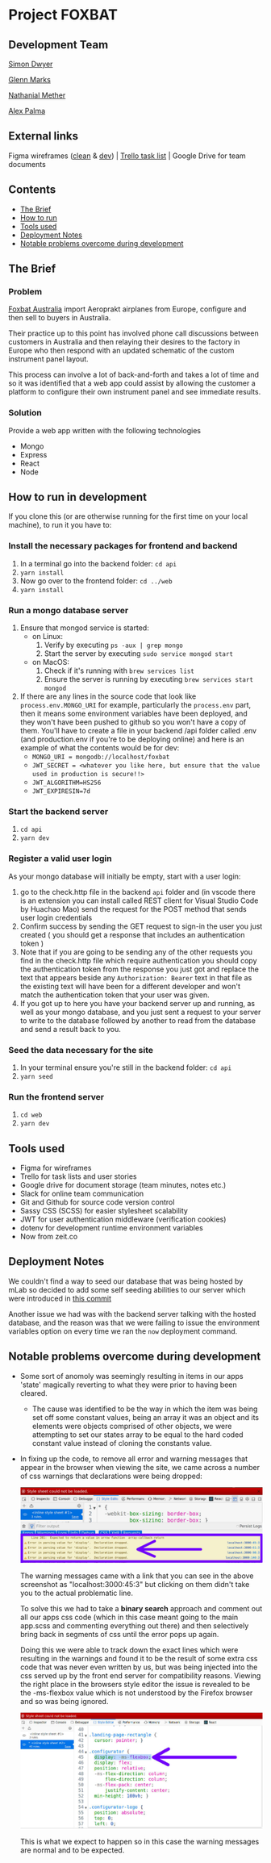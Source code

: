 # Project FOXBAT

## Development Team
[Simon Dwyer](https://github.com/piratechicken/)

[Glenn Marks](https://github.com/isnology/)

[Nathanial Mether](https://github.com/NathanielMether/)

[Alex Palma](https://github.com/developingAlex/)

## External links
Figma wireframes ([clean](https://www.figma.com/file/EtEpPs4hyG9qDEsYVX7Kif5w/Foxbat-clean-wireframes) & [dev](https://www.figma.com/file/0tRu6eCM4M8QjqD2DJvvh8Tb/Foxbat-project))  |  [Trello task list](https://www.figma.com/file/0tRu6eCM4M8QjqD2DJvvh8Tb/Foxbat-project)  |  Google Drive for team documents
## Contents
* [The Brief](#the-brief)
* [How to run](#how-to-run-in-development)
* [Tools used](#tools-used)
* [Deployment Notes](#deployment-notes)
* [Notable problems overcome during development](#notable-problems-overcome-during-development)


## The Brief
### Problem
[Foxbat Australia](http://www.foxbat.com.au/) import Aeroprakt airplanes from Europe, configure and then sell to buyers in Australia.

Their practice up to this point has involved phone call discussions between customers in Australia and then relaying their desires to the factory in Europe who then respond with an updated schematic of the custom instrument panel layout. 

This process can involve a lot of back-and-forth and takes a lot of time and so it was identified that a web app could assist by allowing the customer a platform to configure their own instrument panel and see immediate results.

### Solution
Provide a web app written with the following technologies
* Mongo
* Express
* React
* Node

## How to run in development
If you clone this (or are otherwise running for the first time on your local machine), to run it you have to:
### Install the necessary packages for frontend and backend
1. In a terminal go into the backend folder: `cd api`
1. `yarn install`
1. Now go over to the frontend folder: `cd ../web`
1. `yarn install`
### Run a mongo database server
1. Ensure that mongod service is started:
    * on Linux:
        1. Verify by executing `ps -aux | grep mongo`
        1. Start the server by executing `sudo service mongod start`
    * on MacOS:
        1. Check if it's running with `brew services list`
        1. Ensure the server is running by executing `brew services start mongod`
1. If there are any lines in the source code that look like `process.env.MONGO_URI` for example, particularly the `process.env` part, then it means some environment variables have been deployed, and they won't have been pushed to github so you won't have a copy of them. You'll have to create a file in your backend /api folder called .env (and production.env if you're to be deploying online) and here is an example of what the contents would be for dev:
    * `MONGO_URI = mongodb://localhost/foxbat`
    * `JWT_SECRET = <whatever you like here, but ensure that the value used in production is secure!!>`
    * `JWT_ALGORITHM=HS256`
    * `JWT_EXPIRESIN=7d`
### Start the backend server
1. `cd api`
1. `yarn dev`    
### Register a valid user login
As your mongo database will initially be empty, start with a user login:
1. go to the check.http file in the backend `api` folder and (in vscode there is an extension you can install called REST client for Visual Studio Code by Huachao Mao) send the request for the POST method that sends user login credentials
1. Confirm success by sending the GET request to sign-in the user you just created ( you should get a response that includes an authentication token )
1. Note that if you are going to be sending any of the other requests you find in the check.http file which require authentication you should copy the authentication token from the response you just got and replace the text that appears beside any `Authorization: Bearer` text in that file as the existing text will have been for a different developer and won't match the authentication token that your user was given.
1. If you got up to here you have your backend server up and running, as well as your mongo database, and you just sent a request to your server to write to the database followed by another to read from the database and send a result back to you.
### Seed the data necessary for the site
1. In your terminal ensure you're still in the backend folder: `cd api`
1. `yarn seed`
### Run the frontend server
1. `cd web`
1. `yarn dev`

## Tools used
* Figma for wireframes
* Trello for task lists and user stories
* Google drive for document storage (team minutes, notes etc.)
* Slack for online team communication
* Git and Github for source code version control
* Sassy CSS (SCSS) for easier stylesheet scalability
* JWT for user authentication middleware (verification cookies)
* dotenv for development runtime environment variables
* Now from zeit.co

## Deployment Notes
We couldn't find a way to seed our database that was being hosted by mLab so decided to add some self seeding abilities to our server which were introduced in [this commit](https://github.com/isnology/project-foxbat/commit/abf427aa3d85c60b1b261718c963c527872391ab)

Another issue we had was with the backend server talking with the hosted database, and the reason was that we were failing to issue the environment variables option on every time we ran the `now` deployment command.

## Notable problems overcome during development
* Some sort of anomoly was seemingly resulting in items in our apps 'state' magically reverting to what they were prior to having been cleared.
    * The cause was identified to be the way in which the item was being set off some constant values, being an array it was an object and its elements were objects comprised of other objects, we were attempting to set our states array to be equal to the hard coded constant value instead of cloning the constants value.
* In fixing up the code, to remove all error and warning messages that appear in the browser when viewing the site, we came across a number of css warnings that declarations were being dropped:

    ![screenshot of warning messages in console](readmeassets/declarationDropped1.jpg)

    The warning messages came with a link that you can see in the above screenshot as "localhost:3000:45:3" but clicking on them didn't take you to the actual problematic line.

    To solve this we had to take a **binary search** approach and comment out all our apps css code (which in this case meant going to the main app.scss and commenting everything out there) and then selectively bring back in segments of css until the error pops up again.

    Doing this we were able to track down the exact lines which were resulting in the warnings and found it to be the result of some extra css code that was never even written by us, but was being injected into the css served up by the front end server for compatibility reasons. Viewing the right place in the browsers style editor the issue is revealed to be the -ms-flexbox value which is not understood by the Firefox browser and so was being ignored.

    ![screenshot of the problematic css line for a firefox web browser](readmeassets/declarationDropped2.jpg)

    This is what we expect to happen so in this case the warning messages are normal and to be expected.
